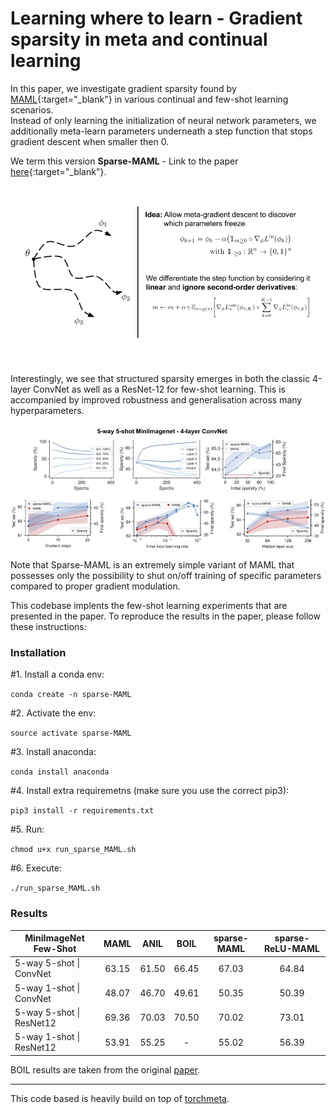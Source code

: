 # Learning where to learn - Gradient sparsity in meta and continual learning

In this paper, we investigate gradient sparsity found by [MAML](https://arxiv.org/abs/1703.03400/){:target="_blank"} in various continual and few-shot learning scenarios.\
Instead of only learning the initialization of neural network parameters, we additionally meta-learn parameters underneath 
a step function that stops gradient descent when smaller then 0.      

We term this version **Sparse-MAML** - Link to the paper [here](https://arxiv.org/abs/2110.14402){:target="_blank"}.

![](utils/images/sparse_MAML.gif)

Interestingly, we see that structured sparsity emerges in both the classic 
4-layer ConvNet as well as a ResNet-12 for few-shot learning. 
This is accompanied by improved robustness and generalisation across many 
hyperparameters.

![Screenshot](utils/images/image.jpg)


Note that Sparse-MAML is an extremely simple variant of MAML that possesses only 
the possibility to shut on/off training of specific parameters compared to proper gradient modulation. 

This codebase implents the few-shot learning experiments that are presented in the paper.
To reproduce the results in the paper, please follow these instructions:


### Installation 
#1. Install a conda env: 

`conda create -n sparse-MAML`

#2. Activate the env: 

`source activate sparse-MAML`

#3. Install anaconda: 

`conda install anaconda`

#4. Install extra requiremetns (make sure you use the correct pip3): 

`pip3 install -r requirements.txt`

#5. Run: 

`chmod u+x run_sparse_MAML.sh`

#6. Execute: 

`./run_sparse_MAML.sh`


### Results

| MiniImageNet Few-Shot   | MAML  | ANIL  | BOIL  | sparse-MAML | sparse-ReLU-MAML |
|-------------------------|:-------:|:-------:|:-------:|:-------------:|:------------------:|
| 5-way 5-shot \| ConvNet | 63.15 | 61.50 | 66.45 | 67.03       |64.84             |
| 5-way 1-shot \| ConvNet | 48.07 | 46.70 | 49.61 | 50.35       |50.39             |
| 5-way 5-shot \| ResNet12  | 69.36 | 70.03 | 70.50 | 70.02         |73.01         |
| 5-way 1-shot \| ResNet12  | 53.91 | 55.25 | -     | 55.02          |56.39           |

BOIL results are taken from the original [paper](https://arxiv.org/abs/2008.08882).

--------------------------------------------------------
This code based is heavily build on top of [torchmeta](https://github.com/tristandeleu/pytorch-meta).
